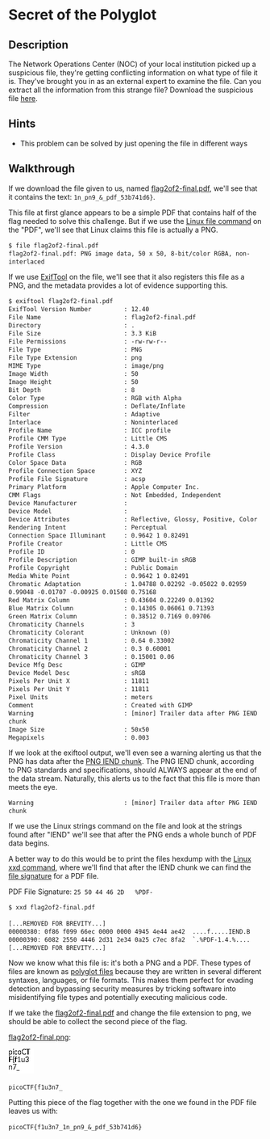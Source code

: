 # Secret of the Polyglot

## Description

The Network Operations Center (NOC) of your local institution picked up a suspicious file, they're getting conflicting information on what type of file it is. They've brought you in as an external expert to examine the file. Can you extract all the information from this strange file? Download the suspicious file [here](https://artifacts.picoctf.net/c_titan/7/flag2of2-final.pdf "Pico CTF link to download challenge file").

## Hints

* This problem can be solved by just opening the file in different ways

## Walkthrough

If we download the file given to us, named [flag2of2-final.pdf](./flag2of2-final.pdf "Suspicious PDF file"), we'll see that it contains the text: ```1n_pn9_&_pdf_53b741d6}```.

This file at first glance appears to be a simple PDF that contains half of the flag needed to solve this challenge. But if we use the [Linux file command](https://www.geeksforgeeks.org/file-command-in-linux-with-examples/ "Geeks For Geeks article on Linux file command") on the "PDF", we'll see that Linux claims this file is actually a PNG.


```
$ file flag2of2-final.pdf
flag2of2-final.pdf: PNG image data, 50 x 50, 8-bit/color RGBA, non-interlaced
```

If we use [ExifTool](https://en.wikipedia.org/wiki/ExifTool "Wikipedia page for ExifTool") on the file, we'll see that it also registers this file as a PNG, and the metadata provides a lot of evidence supporting this.

```
$ exiftool flag2of2-final.pdf
ExifTool Version Number         : 12.40
File Name                       : flag2of2-final.pdf
Directory                       : .
File Size                       : 3.3 KiB
File Permissions                : -rw-rw-r--
File Type                       : PNG
File Type Extension             : png
MIME Type                       : image/png
Image Width                     : 50
Image Height                    : 50
Bit Depth                       : 8
Color Type                      : RGB with Alpha
Compression                     : Deflate/Inflate
Filter                          : Adaptive
Interlace                       : Noninterlaced
Profile Name                    : ICC profile
Profile CMM Type                : Little CMS
Profile Version                 : 4.3.0
Profile Class                   : Display Device Profile
Color Space Data                : RGB
Profile Connection Space        : XYZ
Profile File Signature          : acsp
Primary Platform                : Apple Computer Inc.
CMM Flags                       : Not Embedded, Independent
Device Manufacturer             : 
Device Model                    : 
Device Attributes               : Reflective, Glossy, Positive, Color
Rendering Intent                : Perceptual
Connection Space Illuminant     : 0.9642 1 0.82491
Profile Creator                 : Little CMS
Profile ID                      : 0
Profile Description             : GIMP built-in sRGB
Profile Copyright               : Public Domain
Media White Point               : 0.9642 1 0.82491
Chromatic Adaptation            : 1.04788 0.02292 -0.05022 0.02959 0.99048 -0.01707 -0.00925 0.01508 0.75168
Red Matrix Column               : 0.43604 0.22249 0.01392
Blue Matrix Column              : 0.14305 0.06061 0.71393
Green Matrix Column             : 0.38512 0.7169 0.09706
Chromaticity Channels           : 3
Chromaticity Colorant           : Unknown (0)
Chromaticity Channel 1          : 0.64 0.33002
Chromaticity Channel 2          : 0.3 0.60001
Chromaticity Channel 3          : 0.15001 0.06
Device Mfg Desc                 : GIMP
Device Model Desc               : sRGB
Pixels Per Unit X               : 11811
Pixels Per Unit Y               : 11811
Pixel Units                     : meters
Comment                         : Created with GIMP
Warning                         : [minor] Trailer data after PNG IEND chunk
Image Size                      : 50x50
Megapixels                      : 0.003
```

If we look at the exiftool output, we'll even see a warning alerting us that the PNG has data after the [PNG IEND chunk](http://www.libpng.org/pub/png/spec/1.2/PNG-Chunks.html "PNG specifications and standards with more information on IEND Chunk"). The PNG IEND chunk, according to PNG standards and specifications, should ALWAYS appear at the end of the data stream. Naturally, this alerts us to the fact that this file is more than meets the eye.

```
Warning                         : [minor] Trailer data after PNG IEND chunk
```

If we use the Linux strings command on the file and look at the strings found after "IEND" we'll see that after the PNG ends a whole bunch of PDF data begins.

A better way to do this would be to print the files hexdump with the [Linux xxd command](https://linuxhandbook.com/xxd-command/ "Linux handbook article on Linux xxd command"), where we'll find that after the IEND chunk we can find the [file signature](https://en.wikipedia.org/wiki/List_of_file_signatures "Wikipedia page for file signatures") for a PDF file.

PDF File Signature: ```25 50 44 46 2D 	%PDF-```

```
$ xxd flag2of2-final.pdf

[...REMOVED FOR BREVITY...]
00000380: 0f86 f099 66ec 0000 0000 4945 4e44 ae42  ....f.....IEND.B
00000390: 6082 2550 4446 2d31 2e34 0a25 c7ec 8fa2  `.%PDF-1.4.%....
[...REMOVED FOR BREVITY...]
```

Now we know what this file is: it's both a PNG and a PDF. These types of files are known as [polyglot files](https://en.wikipedia.org/wiki/Polyglot_(computing) "Wikipedia article on polyglot files") because they are written in several different syntaxes, languages, or file formats. This makes them perfect for evading detection and bypassing security measures by tricking software into misidentifying file types and potentially executing malicious code.

If we take the [flag2of2-final.pdf](./flag2of2-final.pdf "Suspicious PDF file") and change the file extension to png, we should be able to collect the second piece of the flag.

[flag2of2-final.png](./flag2of2-final.png "PDF file after changing file extension to png"):

![Polyglot PNG](./flag2of2-final.png "PDF file after changing file extension to png")

```picoCTF{f1u3n7_```

Putting this piece of the flag together with the one we found in the PDF file leaves us with:

```picoCTF{f1u3n7_1n_pn9_&_pdf_53b741d6}```
